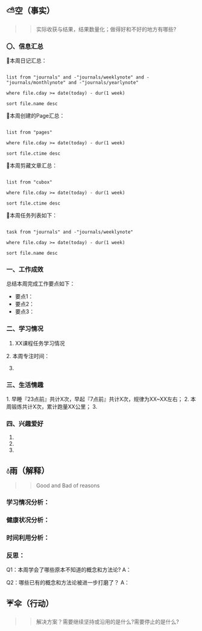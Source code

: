 ## ⛅空（事实）
>> 实际收获与结果，结果数量化；做得好和不好的地方有哪些?

### 〇、信息汇总
🌱本周日记汇总：
```dataview

list from "journals" and -"journals/weeklynote" and -"journals/monthlynote" and -"journals/yearlynote"

where file.cday >= date(today) - dur(1 week)

sort file.name desc

```
🌱本周创建的Page汇总：
```dataview

list from "pages"

where file.cday >= date(today) - dur(1 week)

sort file.ctime desc

```
🌱本周剪藏文章汇总：
```dataview

list from "cubox"

where file.cday >= date(today) - dur(1 week)

sort file.ctime desc

```
🌱本周任务列表如下：
```dataview

task from "journals" and -"journals/weeklynote"

where file.cday >= date(today) - dur(1 week)

sort file.name desc

```

### 一、工作成效
总结本周完成工作要点如下：

- 要点1：
- 要点2：
- 要点3：

### 二、学习情况
1. XX课程任务学习情况

2. 本周专注时间：

3. 

### 三、生活情趣
1. 早睡『23点前』共计X次，早起『7点前』共计X次，规律为XX~XX左右；
2. 本周锻炼共计X次，累计跑量XX公里；
3. 

### 四、兴趣爱好
1. 
2. 
3. 


## 💧雨（解释）
>> Good and Bad of reasons

### 学习情况分析：


### 健康状况分析：


### 时间利用分析：


### 反思：
Q1：本周学会了哪些原本不知道的概念和方法论?
A：

Q2：哪些已有的概念和方法论被进一步打磨了？
A：

## ☔伞（行动）
>>解决方案？需要继续坚持或沿用的是什么?需要停止的是什么?
